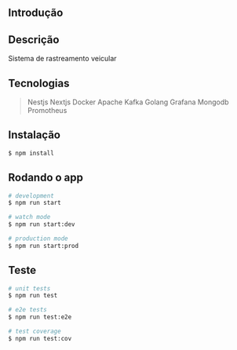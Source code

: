 ## Introdução

## Descrição

Sistema de rastreamento veicular

## Tecnologias

> Nestjs
> Nextjs
> Docker
> Apache Kafka
> Golang
> Grafana
> Mongodb
> Promotheus

## Instalação

```bash
$ npm install
```

## Rodando o app

```bash
# development
$ npm run start

# watch mode
$ npm run start:dev

# production mode
$ npm run start:prod
```

## Teste

```bash
# unit tests
$ npm run test

# e2e tests
$ npm run test:e2e

# test coverage
$ npm run test:cov
```
